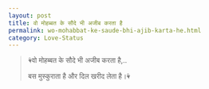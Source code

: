```yaml
---
layout: post
title: वो मोहब्बत के सौदे भी अजीब करता है
permalink: wo-mohabbat-ke-saude-bhi-ajib-karta-he.html
category: Love-Status
---
```

> ⚘वो मोहब्बत के सौदे भी अजीब करता है,..
> 
> बस मुस्कुराता है और दिल खरीद लेता है।⚘
